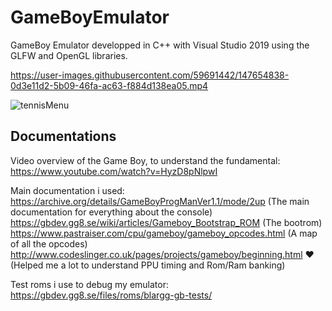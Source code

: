 # GameBoyEmulator

GameBoy Emulator developped in C++ with Visual Studio 2019 using the GLFW and OpenGL libraries.

https://user-images.githubusercontent.com/59691442/147654838-0d3e11d2-5b09-46fa-ac63-f884d138ea05.mp4

![tennisMenu](https://user-images.githubusercontent.com/59691442/148118719-07c4e68b-ac7d-42dd-9f7c-bce0cbdd9c89.png)  

## Documentations  

Video overview of the Game Boy, to understand the fundamental:
<https://www.youtube.com/watch?v=HyzD8pNlpwI>  

Main documentation i used:
<https://archive.org/details/GameBoyProgManVer1.1/mode/2up>  (The main documentation for everything about the console)
<https://gbdev.gg8.se/wiki/articles/Gameboy_Bootstrap_ROM>  (The bootrom)
<https://www.pastraiser.com/cpu/gameboy/gameboy_opcodes.html>  (A map of all the opcodes)
<http://www.codeslinger.co.uk/pages/projects/gameboy/beginning.html>  ❤️ (Helped me a lot to understand PPU timing and Rom/Ram banking)  

Test roms i use to debug my emulator:
<https://gbdev.gg8.se/files/roms/blargg-gb-tests/>  
